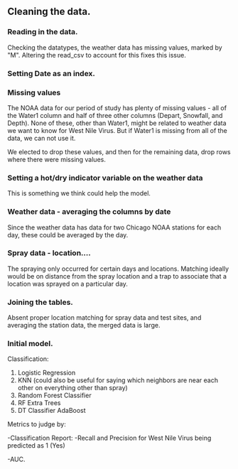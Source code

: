 ## Cleaning the data.

### Reading in the data.

Checking the datatypes, the weather data has missing values, marked by "M".
Altering the read_csv to account for this fixes this issue.

### Setting Date as an index.

### Missing values

The NOAA data for our period of study has plenty of missing values - all of the Water1 column and half of three other columns (Depart, Snowfall, and Depth). None of these, other than Water1, might be related to weather data we want to know for West Nile Virus. But if Water1 is missing from all of the data, we can not use it.

We elected to drop these values, and then for the remaining data, drop rows where there were missing values.

### Setting a hot/dry indicator variable on the weather data

This is something we think could help the model.

### Weather data - averaging the columns by date

Since the weather data has data for two Chicago NOAA stations for each day, these could be averaged by the day.

### Spray data - location....
The spraying only occurred for certain days and locations. Matching ideally would be on distance from the spray location and a trap to associate that a location was sprayed on a particular day.

### Joining the tables.

Absent proper location matching for spray data and test sites, and averaging the station data, the merged data is large.


### Initial model.

Classification:
1) Logistic Regression
2) KNN (could also be useful for saying which neighbors are near each other on
everything other than spray)
3) Random Forest Classifier
4) RF Extra Trees
5) DT Classifier AdaBoost

Metrics to judge by:

-Classification Report:
  -Recall and Precision for West Nile Virus being predicted as 1 (Yes)

-AUC.
